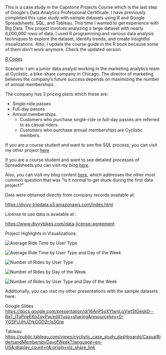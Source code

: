 This is a case study in the Capstone Projects Course which is the last step of Google's Data Analytics Professional Certificate. I have previously completed this case study with sample datasets using R and Google Spreadsheets, SQL, and Tableau. This time I wanted to get experience with Big Data. This project involves analyzing a large dataset with nearly 6,000,000 rows of data. I used R programming and various data analysis techniques to explore the dataset, identify trends, and create insightful visualizations. Also, I update the course guide in the R book because some of them don't work anymore. Check the updated version. 

[R Codes](https://github.com/denizevcimen/cyclistic-case-study-big-data-r/blob/main/r-codes.md)

Scenario:
I am a junior data analyst working in the marketing analytics team at Cyclistic, a bike-share company in Chicago. The director of marketing believes the company’s future success depends on maximizing the number of annual memberships.

The company has 3 pricing plans which these are:

- Single-ride passes
- Full-day passes
- Annual memberships.
  - Customers who purchase single-ride or full-day passes are referred to as casual riders.
  - Customers who purchase annual memberships are Cyclistic members.

If you are a course student and want to see the SQL process, you can visit my other project
[here](https://github.com/denizevcimen/cyclistic-case-study-sql)

If you are a course student and want to see detailed processes of Spreadsheets you can visit my blog [here](https://denizevcimen.com/blog/google-data-analytics-capstone-cyclistic-case-study).

Also, you can visit my blog content [here](https://denizevcimen.com/blog/my-first-data-analytics-project), which addresses the other most common question that was “Is it normal to get stuck during the first data project?”

Data were obtained directly from company records available at:

https://divvy-tripdata.s3.amazonaws.com/index.html

License to use data is available at :

https://www.divvybikes.com/data-license-agreement

Project Highlights in Visualizations:

![Average Ride Time by User Type](https://github.com/denizevcimen/cyclistic-case-study-big-data-r/assets/129401731/54387aef-7d9d-44a3-8518-97481a764f42)

![Average Ride Time by User Type and Day of the Week](https://github.com/denizevcimen/cyclistic-case-study-big-data-r/assets/129401731/f49c3502-91f2-4a3f-9ac3-ed24c3651e0d)

![Number of Rides by User Type](https://github.com/denizevcimen/cyclistic-case-study-big-data-r/assets/129401731/71fbe26d-59b0-46b0-988d-ed07a21efa77)

![Number of Rides by Day of the Week](https://github.com/denizevcimen/cyclistic-case-study-big-data-r/assets/129401731/6a25f667-d03b-45a5-a86d-d267a4d65541)

![Number of Rides by User Type and Day of the Week](https://github.com/denizevcimen/cyclistic-case-study-big-data-r/assets/129401731/e3587975-5614-4329-950f-321b5b5831cf)

Additionally, you can visit my other presentations with the sample datasets here:

Google Slides
https://docs.google.com/presentation/d/16AnP5sXYlwnLgVwt5tGeskD--BeT_ITuPneEKoZgvPw/edit?usp=sharing&resourcekey=0-YGSFUJHJZrkGGO2c1s5Giw

Tableau
https://public.tableau.com/views/cyclistic_case_study_dashboards/CasualRidersandMembersbyDayofWeek?:language=en-US&:display_count=n&:origin=viz_share_link
